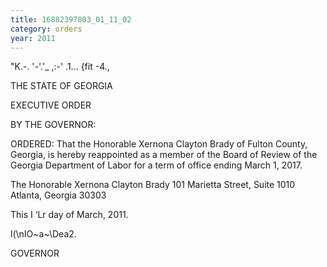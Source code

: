 ```yaml
---
title: 16882397803_01_11_02
category: orders
year: 2011
---
```

 

"K.-. '-'.'_ ,:-' 
.1... {fit -4.,

THE STATE OF GEORGIA

EXECUTIVE ORDER

BY THE GOVERNOR:

ORDERED: That the Honorable Xernona Clayton Brady of Fulton
County, Georgia, is hereby reappointed as a member of the
Board of Review of the Georgia Department of Labor for a
term of office ending March 1, 2017.

The Honorable Xernona Clayton Brady
101 Marietta Street, Suite 1010
Atlanta, Georgia 30303

This I ‘Lr day of March, 2011.

l(\nIO~a~\Dea2.

GOVERNOR


